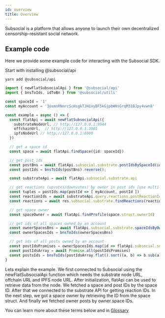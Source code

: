 ```yaml
---
id: overview
title: Overview
---
```

Subsocial is a platform that allows anyone to launch their own decentralized censorship-resistant
social network.

## Example code

Here we provide some example code for interacting with the Subsocial SDK.

Start with installing @subsocial/api

```
yarn add @subsocial/api
```

```typescript
import { newFlatSubsocialApi } from '@subsocial/api'
import { bnsToIds, idToBn } from '@subsocial/utils'

const spaceId = '1'
const myAccount = '3osmnRNnrcScHsgkTJH1xyBF5kGjpbWHsGrqM31BJpy4vwn8'

const example = async () => {
  const flatApi = await newFlatSubsocialApi({
    substrateNodeUrl, // http://127.0.0.1:9944
    offchainUrl,  // http://127.0.0.1:3001
    ipfsNodeUrl // http://127.0.0.1:8080
  })

  // get a space id
  const space = await flatApi.findSpace({id: spaceId})

  // get post ids
  const postBns = await flatApi.subsocial.substrate.postIdsBySpaceId(idToBn(spaceId))
  const postIds = bnsToIds(postBns).reverse();

  const substrateApi = await flatApi.subsocial.substrate.api

  // get reactions (upvotes/downvotes) by owner in post ids [use multi request from blockchain]
  const tuples = postIds.map(postId => [ myAccount, postId ])
  const reactionIds = await substrateApi.query.reactions.postReactionIdByAccount.multi(tuples)
  const reactions = await res.subsocial.substrate.findReactions(reactionIds as ReactionId[])

  // get space owner
  const spaceOwner = await flatApi.findProfile(space.struct.ownerId)

  // get ids of all spaces owned by an account
  const ownerSpacesBns = await flatApi.subsocial.substrate.spaceIdsByOwner(space.struct.ownerId)
  const ownerSpacesIds = bnsToIds(ownerSpacesBns)

  // get ids of all posts owned by an account
  const postIdsPromises = ownerSpacesIds.map(id => flatApi.subsocial.substrate.postIdsBySpaceId(idToBn(id)))
  const postIdsArray = await Promise.all(postIdsPromises)
  const postsIds = bnsToIds(postIdsArray.flat().sort((a, b) => b.sub(a).toNumber()))
}
```

Lets explain the example. We first connected to Subsocial using the newFlatSubsocialApi function which
needs the substrate node URL, offchain URL and IPFS node URL. After initialization, flatApi can be
used to retrieve data from the node. We fetched a space and post IDs by the space ID. After that we
connected to the substrate API for getting reaction IDs. In the next step, we got a space owner by
retrieving the ID from the space struct. And finally we fetched owner posts by owner space IDs. 

You can learn more about these terms below and in [Glossary](/docs/glossary/overview)
